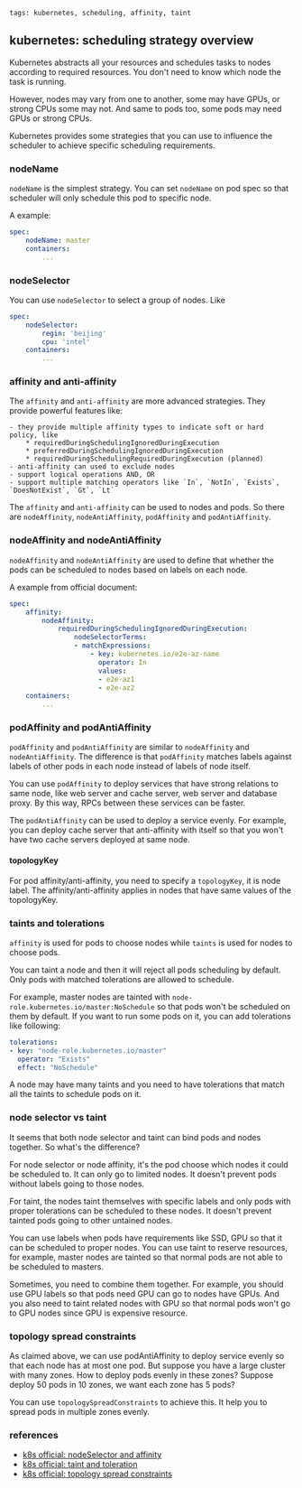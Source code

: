 ```metadata
tags: kubernetes, scheduling, affinity, taint
```

## kubernetes: scheduling strategy overview

Kubernetes abstracts all your resources and schedules tasks to nodes according to required
 resources. You don't need to know which node the task is running.

However, nodes may vary from one to another, some may have GPUs, or strong CPUs some may
 not. And same to pods too, some pods may need GPUs or strong CPUs.

Kubernetes provides some strategies that you can use to influence the scheduler to achieve
 specific scheduling requirements.

### nodeName
`nodeName` is the simplest strategy. You can set `nodeName` on pod spec so that scheduler
 will only schedule this pod to specific node.

A example:

```yaml
spec:
    nodeName: master
    containers:
        ...
```

### nodeSelector
You can use `nodeSelector` to select a group of nodes. Like

```yaml
spec:
    nodeSelector:
        regin: 'beijing'
        cpu: 'intel'
    containers:
        ...
```

### affinity and anti-affinity
The `affinity` and `anti-affinity` are more advanced strategies. They provide powerful
 features like:

    - they provide multiple affinity types to indicate soft or hard policy, like
        * requiredDuringSchedulingIgnoredDuringExecution
        * preferredDuringSchedulingIgnoredDuringExecution
        * requiredDuringSchedulingRequiredDuringExecution (planned)
    - anti-affinity can used to exclude nodes
    - support logical operations AND, OR
    - support multiple matching operators like `In`, `NotIn`, `Exists`, `DoesNotExist`, `Gt`, `Lt`

The `affinity` and `anti-affinity` can be used to nodes and pods. So there are
 `nodeAffinity`, `nodeAntiAffinity`, `podAffinity` and `podAntiAffinity`.

### nodeAffinity and nodeAntiAffinity
`nodeAffinity` and `nodeAntiAffinity` are used to define that whether the pods can be scheduled
 to nodes based on labels on each node.

A example from official document:

```yaml
spec:
    affinity:
        nodeAffinity:
            requiredDuringSchedulingIgnoredDuringExecution:
                nodeSelectorTerms:
                - matchExpressions:
                    - key: kubernetes.io/e2e-az-name
                      operator: In
                      values:
                      - e2e-az1
                      - e2e-az2
    containers:
        ...
```

### podAffinity and podAntiAffinity
`podAffinity` and `podAntiAffinity` are similar to `nodeAffinity` and `nodeAntiAffinity`.
 The difference is that `podAffinity` matches labels against labels of other pods in each
 node instead of labels of node itself.

You can use `podAffinity` to deploy services that have strong relations to same node,
 like web server and cache server, web server and database proxy. By this way, RPCs
 between these services can be faster.

The `podAntiAffinity` can be used to deploy a service evenly. For example, you can deploy
 cache server that anti-affinity with itself so that you won't have two cache servers
 deployed at same node.

#### topologyKey
For pod affinity/anti-affinity, you need to specify a `topologyKey`, it is node label.
 The affinity/anti-affinity applies in nodes that have same values of the topologyKey.

### taints and tolerations
`affinity` is used for pods to choose nodes while `taints` is used for nodes to choose
 pods.

You can taint a node and then it will reject all pods scheduling by default. Only pods
 with matched tolerations are allowed to schedule.

For example, master nodes are tainted with `node-role.kubernetes.io/master:NoSchedule`
 so that pods won't be scheduled on them by default. If you want to run some pods on
 it, you can add tolerations like following:

```yaml
tolerations:
- key: "node-role.kubernetes.io/master"
  operator: "Exists"
  effect: "NoSchedule"
```

A node may have many taints and you need to have tolerations that match all the taints
 to schedule pods on it.

### node selector vs taint
It seems that both node selector and taint can bind pods and nodes together. So what's
 the difference?

For node selector or node affinity, it's the pod choose which nodes it could be scheduled
 to. It can only go to limited nodes. It doesn't prevent pods without labels going to
 those nodes.

For taint, the nodes taint themselves with specific labels and only pods with proper
 tolerations can be scheduled to these nodes. It doesn't prevent tainted pods going to
 other untained nodes.

You can use labels when pods have requirements like SSD, GPU so that it can be scheduled
 to proper nodes. You can use taint to reserve resources, for example, master nodes are
 tainted so that normal pods are not able to be scheduled to masters.

Sometimes, you need to combine them together. For example, you should use GPU labels
 so that pods need GPU can go to nodes have GPUs. And you also need to taint related
 nodes with GPU so that normal pods won't go to GPU nodes since GPU is expensive
 resource.

### topology spread constraints
As claimed above, we can use podAntiAffinity to deploy service evenly so that each node
 has at most one pod. But suppose you have a large cluster with many zones. How to deploy
 pods evenly in these zones? Suppose deploy 50 pods in 10 zones, we want each zone has
 5 pods?

You can use `topologySpreadConstraints` to achieve this. It help you to spread pods in
 multiple zones evenly.

### references
- [k8s official: nodeSelector and affinity](https://kubernetes.io/docs/concepts/scheduling-eviction/assign-pod-node)
- [k8s official: taint and toleration](https://kubernetes.io/docs/concepts/scheduling-eviction/taint-and-toleration/)
- [k8s official: topology spread constraints](https://kubernetes.io/docs/concepts/workloads/pods/pod-topology-spread-constraints/)
